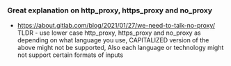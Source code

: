 ### Great explanation on http_proxy, https_proxy and no_proxy
- https://about.gitlab.com/blog/2021/01/27/we-need-to-talk-no-proxy/
TLDR - use lower case http_proxy, https_proxy and no_proxy as depending on what language you use, CAPITALIZED version of the above might not be supported, Also each language or technology might not support certain formats of inputs